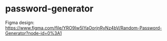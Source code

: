 # password-generator
Figma design: https://www.figma.com/file/YRO9Iw5IYaOorjnRyNz4bV/Random-Password-Generator?node-id=0%3A1
